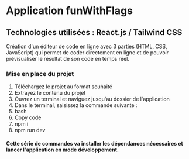 # Application funWithFlags
## Technologies utilisées : React.js / Tailwind CSS
Création d'un éditeur de code en ligne avec 3 parties (HTML, CSS, JavaScript) qui permet de coder directement en ligne et de pouvoir prévisualiser le résultat de son code en temps réel.

### Mise en place du projet
1. Téléchargez le projet au format souhaité
2. Extrayez le contenu du projet
7. Ouvrez un terminal et naviguez jusqu'au dossier de l'application
8. Dans le terminal, saisissez la commande suivante :
9. bash
10. Copy code
11. npm i
12. npm run dev <br />

#### Cette série de commandes va installer les dépendances nécessaires et lancer l'application en mode développement.
